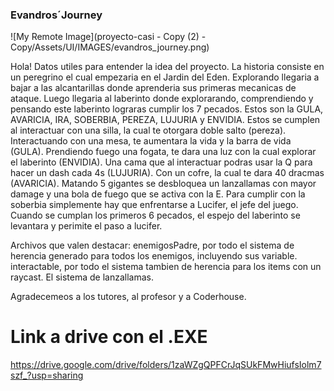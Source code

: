 ### Evandros´Journey
![My Remote Image](proyecto-casi - Copy (2) - Copy/Assets/UI/IMAGES/evandros_journey.png)

Hola! Datos utiles para entender la idea del proyecto. La historia consiste en un peregrino el cual empezaria en el Jardin del Eden. Explorando llegaria a bajar a las alcantarillas donde aprenderia sus primeras mecanicas de ataque. Luego llegaria al laberinto donde explorarando, comprendiendo y pensando este laberinto lograras cumplir los 7 pecados. Estos son la GULA, AVARICIA, IRA, SOBERBIA, PEREZA, LUJURIA y ENVIDIA. Estos se cumplen al interactuar con una silla, la cual te otorgara doble salto (pereza). Interactuando con una mesa, te aumentara la vida y la barra de vida (GULA). Prendiendo fuego una fogata, te dara una luz con la cual explorar el laberinto (ENVIDIA). Una cama que al interactuar podras usar la Q para hacer un dash cada 4s (LUJURIA). Con un cofre, la cual te dara 40 dracmas (AVARICIA). Matando 5 gigantes se desbloquea un lanzallamas con mayor damage y una bola de fuego que se activa con la E. Para cumplir con la soberbia simplemente hay que enfrentarse a Lucifer, el jefe del juego. Cuando se cumplan los primeros 6 pecados, el espejo del laberinto se levantara y perimite el paso a lucifer. 

Archivos que valen destacar: enemigosPadre, por todo el sistema de herencia generado para todos los enemigos, incluyendo sus variable. interactable, por todo el sistema tambien de herencia para los items con un raycast. El sistema de lanzallamas.


Agradecemeos a los tutores, al profesor y a Coderhouse.


# Link a drive con el .EXE
 https://drive.google.com/drive/folders/1zaWZgQPFCrJqSUkFMwHiufsIolm7szf_?usp=sharing
